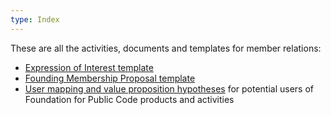 ```yaml
---
type: Index
---
```


These are all the activities, documents and templates for member relations:

* [Expression of Interest template](expression-of-interest.md)
* [Founding Membership Proposal template](founding-membership-proposal.md)
* [User mapping and value proposition hypotheses](user-mapping/index.md) for potential users of Foundation for Public Code products and activities
